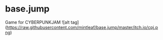 base.jump
============

Game for CYBERPUNKJAM
![alt tag] (https://raw.githubusercontent.com/mintleaf/base.jump/master/itch.io/cpj.png)
